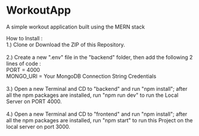 # WorkoutApp
A simple workout application built using the MERN stack

How to Install :<br/>
1.) Clone or Download the ZIP of this Repository.<br/><br/>
2.) Create a new ".env" file in the "backend" folder, then add the following 2 lines of code : <br/>
PORT = 4000<br/>
MONGO_URI = Your MongoDB Connection String Credentials <br/><br/>
3.) Open a new Terminal and CD to "backend" and run "npm install"; after all the npm packages are installed, run "npm run dev" to run the Local Server on PORT 4000.<br/><br/>
4.) Open a new Terminal and CD to "frontend" and run "npm install"; after all the npm packages are installed, run "npm start" to run this Project on the local server on port 3000.
